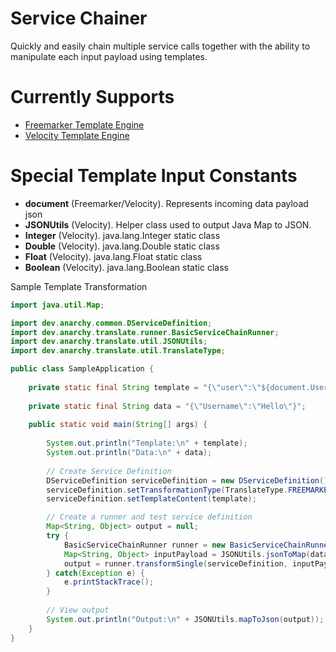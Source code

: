 # Service Chainer
Quickly and easily chain multiple service calls together with the ability to manipulate each input payload using templates.

# Currently Supports
- [Freemarker Template Engine](https://freemarker.apache.org/)
- [Velocity Template Engine](https://velocity.apache.org/)

# Special Template Input Constants
- **document** (Freemarker/Velocity). Represents incoming data payload json
- **JSONUtils** (Velocity). Helper class used to output Java Map to JSON.
- **Integer** (Velocity). java.lang.Integer static class
- **Double** (Velocity). java.lang.Double static class
- **Float** (Velocity). java.lang.Float static class
- **Boolean** (Velocity). java.lang.Boolean static class

Sample Template Transformation
```java
import java.util.Map;

import dev.anarchy.common.DServiceDefinition;
import dev.anarchy.translate.runner.BasicServiceChainRunner;
import dev.anarchy.translate.util.JSONUtils;
import dev.anarchy.translate.util.TranslateType;

public class SampleApplication {
	
	private static final String template = "{\"user\":\"${document.Username}\"}";
	
	private static final String data = "{\"Username\":\"Hello\"}";
	
	public static void main(String[] args) {
		
		System.out.println("Template:\n" + template);
		System.out.println("Data:\n" + data);
		
		// Create Service Definition
		DServiceDefinition serviceDefinition = new DServiceDefinition();
		serviceDefinition.setTransformationType(TranslateType.FREEMARKER.getName());
		serviceDefinition.setTemplateContent(template);

		// Create a runner and test service definition
		Map<String, Object> output = null;
		try {
			BasicServiceChainRunner runner = new BasicServiceChainRunner(null);
			Map<String, Object> inputPayload = JSONUtils.jsonToMap(data);
			output = runner.transformSingle(serviceDefinition, inputPayload, false);
		} catch(Exception e) {
			e.printStackTrace();
		}
		
		// View output
		System.out.println("Output:\n" + JSONUtils.mapToJson(output));
	}
}
```
